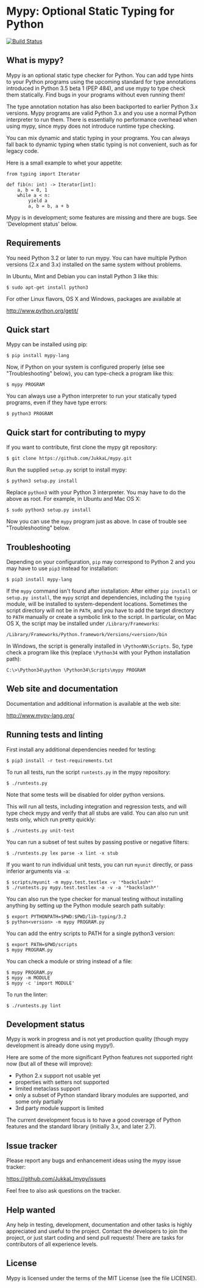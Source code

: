 Mypy: Optional Static Typing for Python
=======================================

[![Build Status](https://travis-ci.org/JukkaL/mypy.svg)](https://travis-ci.org/JukkaL/mypy)


What is mypy?
-------------

Mypy is an optional static type checker for Python.  You can add type
hints to your Python programs using the upcoming standard for type
annotations introduced in Python 3.5 beta 1 (PEP 484), and use mypy to
type check them statically. Find bugs in your programs without even
running them!

The type annotation notation has also been backported to earlier
Python 3.x versions.  Mypy programs are valid Python 3.x and you use a
normal Python interpreter to run them.  There is essentially no
performance overhead when using mypy, since mypy does not introduce
runtime type checking.

You can mix dynamic and static typing in your programs. You can always
fall back to dynamic typing when static typing is not convenient, such
as for legacy code.

Here is a small example to whet your appetite:

```
from typing import Iterator

def fib(n: int) -> Iterator[int]:
    a, b = 0, 1
    while a < n:
        yield a
        a, b = b, a + b
```

Mypy is in development; some features are missing and there are bugs.
See 'Development status' below.


Requirements
------------

You need Python 3.2 or later to run mypy.  You can have multiple Python
versions (2.x and 3.x) installed on the same system without problems.

In Ubuntu, Mint and Debian you can install Python 3 like this:

    $ sudo apt-get install python3

For other Linux flavors, OS X and Windows, packages are available at

  http://www.python.org/getit/


Quick start
-----------

Mypy can be installed using pip:

    $ pip install mypy-lang

Now, if Python on your system is configured properly (else see
"Troubleshooting" below), you can type-check a program like this:

    $ mypy PROGRAM

You can always use a Python interpreter to run your statically typed
programs, even if they have type errors:

    $ python3 PROGRAM


Quick start for contributing to mypy
------------------------------------

If you want to contribute, first clone the mypy git repository:

    $ git clone https://github.com/JukkaL/mypy.git

Run the supplied `setup.py` script to install mypy:

    $ python3 setup.py install

Replace `python3` with your Python 3 interpreter.  You may have to do
the above as root. For example, in Ubuntu and Mac OS X:

    $ sudo python3 setup.py install

Now you can use the `mypy` program just as above.  In case of trouble
see "Troubleshooting" below.


Troubleshooting
---------------

Depending on your configuration, `pip` may correspond to Python 2 and
you may have to use `pip3` instead for installation:

    $ pip3 install mypy-lang

If the `mypy` command isn't found after installation: After either
`pip install` or `setup.py install`, the `mypy` script and
dependencies, including the `typing` module, will be installed to
system-dependent locations.  Sometimes the script directory will not
be in `PATH`, and you have to add the target directory to `PATH`
manually or create a symbolic link to the script.  In particular, on
Mac OS X, the script may be installed under `/Library/Frameworks`:

    /Library/Frameworks/Python.framework/Versions/<version>/bin

In Windows, the script is generally installed in
`\PythonNN\Scripts`. So, type check a program like this (replace
`\Python34` with your Python installation path):

    C:\>\Python34\python \Python34\Scripts\mypy PROGRAM


Web site and documentation
--------------------------

Documentation and additional information is available at the web site:

  http://www.mypy-lang.org/


Running tests and linting
-------------------------

First install any additional dependencies needed for testing:

    $ pip3 install -r test-requirements.txt

To run all tests, run the script `runtests.py` in the mypy repository:

    $ ./runtests.py

Note that some tests will be disabled for older python versions.

This will run all tests, including integration and regression tests,
and will type check mypy and verify that all stubs are valid. You can also
run unit tests only, which run pretty quickly:

    $ ./runtests.py unit-test

You can run a subset of test suites by passing postive or negative filters:

    $ ./runtests.py lex parse -x lint -x stub

If you want to run individual unit tests, you can run `myunit` directly, or
pass inferior arguments via `-a`:

    $ scripts/myunit -m mypy.test.testlex -v '*backslash*'
    $ ./runtests.py mypy.test.testlex -a -v -a '*backslash*'

You can also run the type checker for manual testing without
installing anything by setting up the Python module search path suitably:

    $ export PYTHONPATH=$PWD:$PWD/lib-typing/3.2
    $ python<version> -m mypy PROGRAM.py

You can add the entry scripts to PATH for a single python3 version:

    $ export PATH=$PWD/scripts
    $ mypy PROGRAM.py

You can check a module or string instead of a file:

    $ mypy PROGRAM.py
    $ mypy -m MODULE
    $ mypy -c 'import MODULE'

To run the linter:

    $ ./runtests.py lint


Development status
------------------

Mypy is work in progress and is not yet production quality (though
mypy development is already done using mypy!).

Here are some of the more significant Python features not supported
right now (but all of these will improve):

 - Python 2.x support not usable yet
 - properties with setters not supported
 - limited metaclass support
 - only a subset of Python standard library modules are supported, and some
   only partially
 - 3rd party module support is limited

The current development focus is to have a good coverage of Python
features and the standard library (initially 3.x, and later 2.7).


Issue tracker
-------------

Please report any bugs and enhancement ideas using the mypy issue
tracker:

  https://github.com/JukkaL/mypy/issues

Feel free to also ask questions on the tracker.


Help wanted
-----------

Any help in testing, development, documentation and other tasks is
highly appreciated and useful to the project.  Contact the developers
to join the project, or just start coding and send pull requests!
There are tasks for contributors of all experience levels.


License
-------

Mypy is licensed under the terms of the MIT License (see the file
LICENSE).
